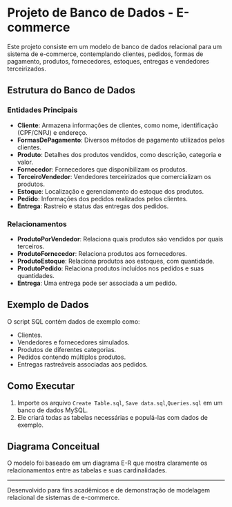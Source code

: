 # Projeto de Banco de Dados - E-commerce

Este projeto consiste em um modelo de banco de dados relacional para um sistema de e-commerce, contemplando clientes, pedidos, formas de pagamento, produtos, fornecedores, estoques, entregas e vendedores terceirizados.

## Estrutura do Banco de Dados

### Entidades Principais

- **Cliente**: Armazena informações de clientes, como nome, identificação (CPF/CNPJ) e endereço.
- **FormasDePagamento**: Diversos métodos de pagamento utilizados pelos clientes.
- **Produto**: Detalhes dos produtos vendidos, como descrição, categoria e valor.
- **Fornecedor**: Fornecedores que disponibilizam os produtos.
- **TerceiroVendedor**: Vendedores terceirizados que comercializam os produtos.
- **Estoque**: Localização e gerenciamento do estoque dos produtos.
- **Pedido**: Informações dos pedidos realizados pelos clientes.
- **Entrega**: Rastreio e status das entregas dos pedidos.

### Relacionamentos

- **ProdutoPorVendedor**: Relaciona quais produtos são vendidos por quais terceiros.
- **ProdutoFornecedor**: Relaciona produtos aos fornecedores.
- **ProdutoEstoque**: Relaciona produtos aos estoques, com quantidade.
- **ProdutoPedido**: Relaciona produtos incluídos nos pedidos e suas quantidades.
- **Entrega**: Uma entrega pode ser associada a um pedido.

## Exemplo de Dados

O script SQL contém dados de exemplo como:

- Clientes.
- Vendedores e fornecedores simulados.
- Produtos de diferentes categorias.
- Pedidos contendo múltiplos produtos.
- Entregas rastreáveis associadas aos pedidos.

## Como Executar

1. Importe os arquivo `Create Table.sql`, `Save data.sql`,`Queries.sql` em um banco de dados MySQL.
2. Ele criará todas as tabelas necessárias e populá-las com dados de exemplo.

## Diagrama Conceitual

O modelo foi baseado em um diagrama E-R que mostra claramente os relacionamentos entre as tabelas e suas cardinalidades.

---

Desenvolvido para fins acadêmicos e de demonstração de modelagem relacional de sistemas de e-commerce.
